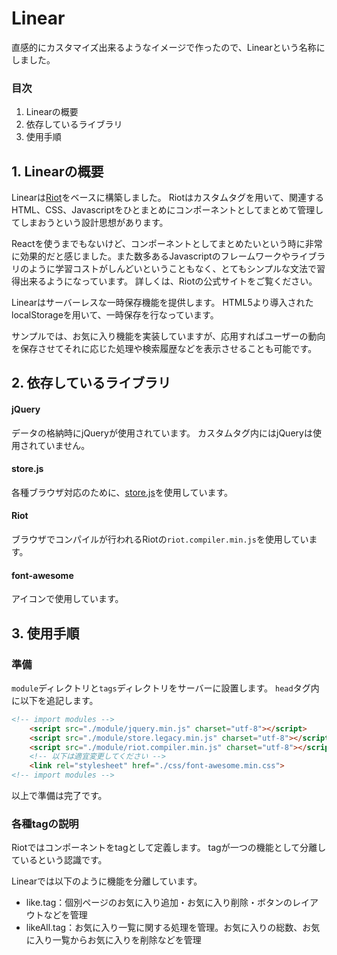 # Linear

直感的にカスタマイズ出来るようなイメージで作ったので、Linearという名称にしました。

### 目次

1. Linearの概要
2. 依存しているライブラリ
3. 使用手順

## 1. Linearの概要

Linearは[Riot](http://riotjs.com/)をベースに構築しました。
Riotはカスタムタグを用いて、関連するHTML、CSS、Javascriptをひとまとめにコンポーネントとしてまとめて管理してしまおうという設計思想があります。

Reactを使うまでもないけど、コンポーネントとしてまとめたいという時に非常に効果的だと感じました。また数多あるJavascriptのフレームワークやライブラリのように学習コストがしんどいということもなく、とてもシンプルな文法で習得出来るようになっています。
詳しくは、Riotの公式サイトをご覧ください。

Linearはサーバーレスな一時保存機能を提供します。
HTML5より導入されたlocalStorageを用いて、一時保存を行なっています。

サンプルでは、お気に入り機能を実装していますが、応用すればユーザーの動向を保存させてそれに応じた処理や検索履歴などを表示させることも可能です。

## 2. 依存しているライブラリ

#### jQuery

データの格納時にjQueryが使用されています。
カスタムタグ内にはjQueryは使用されていません。

#### store.js

各種ブラウザ対応のために、[store.js](https://github.com/marcuswestin/store.js/)を使用しています。

#### Riot

ブラウザでコンパイルが行われるRiotの`riot.compiler.min.js`を使用しています。

#### font-awesome

アイコンで使用しています。

## 3. 使用手順

### 準備

`module`ディレクトリと`tags`ディレクトリをサーバーに設置します。
`head`タグ内に以下を追記します。

```html
<!-- import modules -->
	<script src="./module/jquery.min.js" charset="utf-8"></script>
	<script src="./module/store.legacy.min.js" charset="utf-8"></script>
	<script src="./module/riot.compiler.min.js" charset="utf-8"></script>
	<!-- 以下は適宜変更してください -->
	<link rel="stylesheet" href="./css/font-awesome.min.css">
<!-- import modules -->
```

以上で準備は完了です。

### 各種tagの説明

Riotではコンポーネントをtagとして定義します。
tagが一つの機能として分離しているという認識です。

Linearでは以下のように機能を分離しています。

* like.tag：個別ページのお気に入り追加・お気に入り削除・ボタンのレイアウトなどを管理
* likeAll.tag：お気に入り一覧に関する処理を管理。お気に入りの総数、お気に入り一覧からお気に入りを削除などを管理
